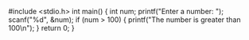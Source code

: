 #include <stdio.h>
int main()
{ 
int num; printf("Enter a number: ");
scanf("%d", &num);
if (num > 100) {
 printf("The number is greater than 100\n");
    }
    return 0;
}
